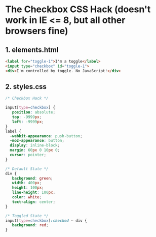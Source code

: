 # The Checkbox CSS Hack (doesn't work in IE <= 8, but all other browsers fine)

## 1. elements.html

```html
<label for="toggle-1">I'm a toggle</label>
<input type="checkbox" id="toggle-1">
<div>I'm controlled by toggle. No JavaScript!</div>
```

## 2. styles.css

```css
/* Checkbox Hack */

input[type=checkbox] {
   position: absolute;
   top: -9999px;
   left: -9999px;
}
label { 
  -webkit-appearance: push-button;
  -moz-appearance: button; 
  display: inline-block;
  margin: 60px 0 10px 0;
  cursor: pointer;
}

/* Default State */
div {
   background: green;
   width: 400px;
   height: 100px;
   line-height: 100px;
   color: white;
   text-align: center;
}

/* Toggled State */
input[type=checkbox]:checked ~ div {
   background: red;
}

```

